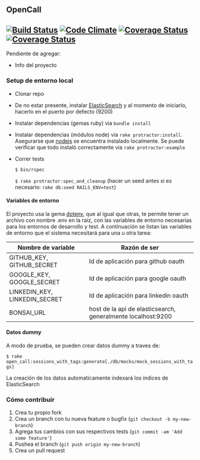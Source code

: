 ## OpenCall
[![Build Status](https://travis-ci.org/nicopaez/opencall.svg?branch=master)](https://travis-ci.org/nicopaez/opencall) [![Code Climate](https://codeclimate.com/github/nicopaez/opencall/badges/gpa.svg)](https://codeclimate.com/github/nicopaez/opencall) [![Coverage Status](https://coveralls.io/repos/nicopaez/opencall/badge.svg)](https://coveralls.io/r/nicopaez/opencall) [![Coverage Status](https://coveralls.io/repos/nicopaez/opencall/badge.svg)](https://coveralls.io/r/nicopaez/opencall)
---

Pendiente de agregar:

* Info del proyecto

### Setup de entorno local

* Clonar repo

* De no estar presente, instalar [ElasticSearch](http://www.elasticsearch.org/) y al momento de iniciarlo, hacerlo en el puerto por defecto (9200)

* Instalar dependencias (gemas ruby) via `bundle install`

* Instalar dependencias (módulos node) via `rake protractor:install`. Asegurarse que [nodejs](http://nodejs.org/) se encuentra instalado localmente. Se puede verificar que todo instaló correctamente via `rake protractor:example`

* Correr tests

  `$ bin/rspec`

  `$ rake protractor:spec_and_cleanup` (hacer un seed antes si es necesario: `rake db:seed RAILS_ENV=test`)

#### Variables de entorno

El proyecto usa la gema [dotenv](https://github.com/bkeepers/dotenv), que al igual que otras, te permite tener un archivo con nombre .env en la raiz, con las variables de entorno necesarias para los entornos de desarrollo y test. A continuación se listan las variables de entorno que el sistema necesitará para una u otra tarea:

Nombre de variable | Razón de ser
------------------ | -------------
GITHUB_KEY, GITHUB_SECRET | Id de aplicación para github oauth
GOOGLE_KEY, GOOGLE_SECRET | Id de aplicación para google oauth
LINKEDIN_KEY, LINKEDIN_SECRET | Id de aplicación para linkedin oauth
BONSAI_URL | host de la api de elasticsearch, generalmente localhost:9200

#### Datos dummy 

A modo de prueba, se pueden crear datos dummy a traves de:

  `$ rake open_call:sessions_with_tags:generate[./db/mocks/mock_sessions_with_tags]`

La creación de los datos automaticamente indexará los índices de ElasticSearch

### Cómo contribuir

1. Crea tu propio fork
2. Crea un branch con tu nueva feature o bugfix (`git checkout -b my-new-branch`)
3. Agrega tus cambios con sus respectivos tests (`git commit -am 'Add some feature'`)
4. Pushea el branch (`git push origin my-new-branch`)
5. Crea un pull request
